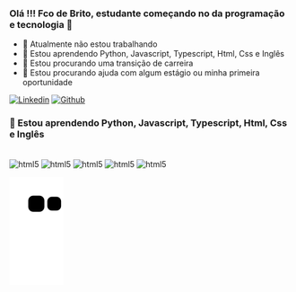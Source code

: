### Olá !!! Fco de Brito, estudante começando no da programação e tecnologia 👋

- 🔭 Atualmente não estou trabalhando
- 🌱 Estou aprendendo Python, Javascript, Typescript, Html, Css e Inglês
- 👯 Estou procurando uma transição de carreira
- 🤔 Estou procurando ajuda com algum estágio ou minha primeira oportunidade

[![Linkedin](https://img.shields.io/badge/LinkedIn-0077B5?style=for-the-badge&logo=linkedin&logoColor=white)](www.linkedin.com/in/fcodebrito)
[![Github](https://img.shields.io/badge/GitHub-100000?style=for-the-badge&logo=github&logoColor=white)](https://github.com/DeBritoFco)

### 🌱 Estou aprendendo Python, Javascript, Typescript, Html, Css e Inglês

<div style="display: inline_block"><br/>
    <img align="center" alt="html5" src="https://img.shields.io/badge/HTML5-E34F26?style=for-the-badge&logo=html5&logoColor=white"/>
    <img align="center" alt="html5" src="https://img.shields.io/badge/JavaScript-323330?style=for-the-badge&logo=javascript&logoColor=F7DF1E"/>
    <img align="center" alt="html5" src="https://img.shields.io/badge/TypeScript-007ACC?style=for-the-badge&logo=typescript&logoColor=white"/>
    <img align="center" alt="html5" src="https://img.shields.io/badge/CSS3-1572B6?style=for-the-badge&logo=css3&logoColor=white"/>
    <img align="center" alt="html5" src="https://img.shields.io/badge/Python-14354C?style=for-the-badge&logo=python&logoColor=white"/>
</div>

![Snake animation](https://github.com/rafaballerini/rafaballerini/blob/output/github-contribution-grid-snake.svg)
